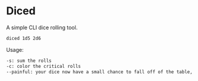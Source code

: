# Diced

A simple CLI dice rolling tool.

```sh
diced 1d5 2d6
```

Usage:

```sh
-s: sum the rolls
-c: color the critical rolls
--painful: your dice now have a small chance to fall off of the table, causing a reroll
```
